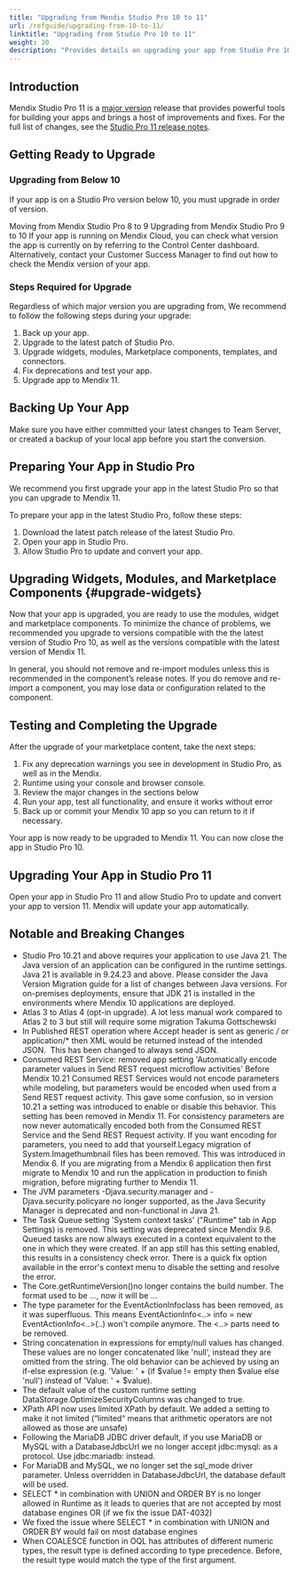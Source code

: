 ```yaml
---
title: "Upgrading from Mendix Studio Pro 10 to 11"
url: /refguide/upgrading-from-10-to-11/
linktitle: "Upgrading from Studio Pro 10 to 11"
weight: 30
description: "Provides details on upgrading your app from Studio Pro 10 to Studio Pro 11, including sections on converting your app and deprecated features."
---
```


## Introduction

Mendix Studio Pro 11 is a [major version](/releasenotes/studio-pro/lts-mts/#major-version) release that provides powerful tools for building your apps and brings a host of improvements and fixes. For the full list of changes, see the [Studio Pro 11 release notes](/releasenotes/studio-pro/11.0/).

## Getting Ready to Upgrade

### Upgrading from Below 10

If your app is on a Studio Pro version below 10, you must upgrade in order of version. 

Moving from Mendix Studio Pro 8 to 9
Upgrading from Mendix Studio Pro 9 to 10
If your app is running on Mendix Cloud, you can check what version the app is currently on by referring to the Control Center dashboard. Alternatively, contact your Customer Success Manager to find out how to check the Mendix version of your app.

### Steps Required for Upgrade

Regardless of which major version you are upgrading from, We recommend to follow the following steps during your upgrade:

1. Back up your app.
1. Upgrade to the latest patch of Studio Pro.
1. Upgrade widgets, modules, Marketplace components, templates, and connectors.
1. Fix deprecations and test your app.
1. Upgrade app to Mendix 11.

## Backing Up Your App

Make sure you have either committed your latest changes to Team Server, or created a backup of your local app before you start the conversion.

## Preparing Your App in Studio Pro 

We recommend you first upgrade your app in the latest Studio Pro so that you can upgrade to Mendix 11.

To prepare your app in the latest Studio Pro, follow these steps:

1. Download the latest patch release of the latest Studio Pro.
1. Open your app in Studio Pro.
1. Allow Studio Pro to update and convert your app.

## Upgrading Widgets, Modules, and Marketplace Components {#upgrade-widgets}

Now that your app is upgraded, you are ready to use the modules, widget and marketplace components. To minimize the chance of problems, we recommended you upgrade to versions compatible with the the latest version of Studio Pro 10, as well as the versions compatible with the latest version of Mendix 11.

In general, you should not remove and re-import modules unless this is recommended in the component’s release notes. If you do remove and re-import a component, you may lose data or configuration related to the component.

## Testing and Completing the Upgrade

After the upgrade of your marketplace content, take the next steps:

1. Fix any deprecation warnings you see in development in Studio Pro, as well as in the Mendix.
1. Runtime using your console and browser console.
1. Review the major changes in the sections below
1. Run your app, test all functionality, and ensure it works without error
1. Back up or commit your Mendix 10 app so you can return to it if necessary.

Your app is now ready to be upgraded to Mendix 11. You can now close the app in Studio Pro 10.

## Upgrading Your App in Studio Pro 11

Open your app in Studio Pro 11 and allow Studio Pro to update and convert your app to version 11. Mendix will update your app automatically.

## Notable and Breaking Changes

* Studio Pro 10.21 and above requires your application to use Java 21. The Java version of an application can be configured in the runtime settings. Java 21 is available in 9.24.23 and above. Please consider the Java Version Migration guide for a list of changes between Java versions. For on-premises deployments, ensure that JDK 21 is installed in the environments where Mendix 10 applications are deployed.
* Atlas 3 to Atlas 4 (opt-in upgrade). A lot less manual work compared to Atlas 2 to 3 but still will require some migration Takuma Gottschewski
* In Published REST operation where Accept header is sent as generic */* or application/* then XML would be returned instead of the intended JSON.  This has been changed to always send JSON.
* Consumed REST Service: removed app setting 'Automatically encode parameter values in Send REST request microflow activities' Before Mendix 10.21 Consumed REST Services would not encode parameters while modeling, but parameters would be encoded when used from a Send REST request activity. This gave some confusion, so in version 10.21 a setting was introduced to enable or disable this behavior. This setting has been removed in Mendix 11. For consistency parameters are now never automatically encoded both from the Consumed REST Service and the Send REST Request activity. If you want encoding for parameters, you need to add that yourself.Legacy migration of System.Imagethumbnail files has been removed. This was introduced in Mendix 6. If you are migrating from a Mendix 6 application then first migrate to Mendix 10 and run the application in production to finish migration, before migrating further to Mendix 11.
* The JVM parameters -Djava.security.manager and -Djava.security.policyare no longer supported, as the Java Security Manager is deprecated and non-functional in Java 21.
* The Task Queue setting 'System context tasks' ("Runtime" tab in App Settings) is removed. This setting was deprecated since Mendix 9.6. Queued tasks are now always executed in a context equivalent to the one in which they were created. If an app still has this setting enabled, this results in a consistency check error. There is a quick fix option available in the error's context menu to disable the setting and resolve the error.
* The Core.getRuntimeVersion()no longer contains the build number. The format used to be <major>.<minor>.<patch>.<build>, now it will be <major>.<minor>.<patch>. 
* The type parameter for the EventActionInfoclass has been removed, as it was superfluous. This means EventActionInfo<..> info = new EventActionInfo<..>(..) won't compile anymore. The <..> parts need to be removed.
* String concatenation in expressions for empty/null values has changed. These values are no longer concatenated like 'null', instead they are omitted from the string. The old behavior can be achieved by using an if-else expression (e.g. 'Value: ' + (if $value != empty then $value else 'null') instead of 'Value: ' + $value).
* The default value of the custom runtime setting DataStorage.OptimizeSecurityColumns was changed to true.
* XPath API now uses limited XPath by default. We added a setting to make it not limited (“limited“ means that arithmetic operators are not allowed as those are unsafe)
* Following the MariaDB JDBC driver default, if you use MariaDB or MySQL with a DatabaseJdbcUrl we no longer accept jdbc:mysql: as a protocol. Use jdbc:mariadb: instead.
* For MariaDB and MySQL, we no longer set the sql_mode driver parameter. Unless overridden in DatabaseJdbcUrl, the database default will be used.
* SELECT * in combination with UNION and ORDER BY is no longer allowed in Runtime as it leads to queries that are not accepted by most database engines
OR (if we fix the issue DAT-4032)
* We fixed the issue where SELECT * in combination with UNION and ORDER BY would fail on most database engines
* When COALESCE function in OQL has attributes of different numeric types, the result type is defined according to type precedence. Before, the result type would match the type of the first argument.
